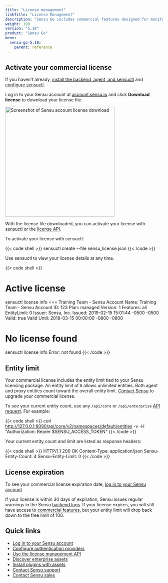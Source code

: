 ```yaml
---
title: "License management"
linkTitle: "License Management"
description: "Sensu Go includes commercial features designed for monitoring at scale. Activate and manage your commercial license with sensuctl and your Sensu account. Read the reference documentation to learn more."
weight: 190
version: "5.18"
product: "Sensu Go"
menu:
  sensu-go-5.18:
    parent: reference
---
```


## Activate your commercial license

If you haven't already, [install the backend, agent, and sensuctl][2] and [configure sensuctl][3].

Log in to your Sensu account at [account.sensu.io][1] and click **Download license** to download your license file.

<img alt="Screenshot of Sensu account license download" src="/images/go-license-download.png" width="350px">

With the license file downloaded, you can activate your license with sensuctl or the [license API][4].

To activate your license with sensuctl:

{{< code shell >}}
sensuctl create --file sensu_license.json
{{< /code >}}

Use sensuctl to view your license details at any time.

{{< code shell >}}
# Active license
sensuctl license info
=== Training Team - Sensu
Account Name: Training Team - Sensu
Account ID:   123
Plan:         managed
Version:      1
Features:     all
EntityLimit:  0
Issuer:       Sensu, Inc.
Issued:       2019-02-15 15:01:44 -0500 -0500
Valid:        true
Valid Until:  2019-03-15 00:00:00 -0800 -0800

# No license found
sensuctl license info
Error: not found
{{< /code >}}

## Entity limit

Your commercial license includes the entity limit tied to your Sensu licensing package.
An entity limit of `0` allows unlimited entities.
Both agent and proxy entities count toward the overall entity limit.
[Contact Sensu][8] to upgrade your commercial license.

To see your current entity count, use any `/api/core` or `/api/enterprise` [API request][9]. For example:

{{< code shell >}}
curl http://127.0.0.1:8080/api/core/v2/namespaces/default/entities -v -H "Authorization: Bearer $SENSU_ACCESS_TOKEN"
{{< /code >}}

Your current entity count and limit are listed as response headers:

{{< code shell >}}
HTTP/1.1 200 OK
Content-Type: application/json
Sensu-Entity-Count: 4
Sensu-Entity-Limit: 0
{{< /code >}}

## License expiration

To see your commercial license expiration date, [log in to your Sensu account][1].

If your license is within 30 days of expiration, Sensu issues regular warnings in the Sensu [backend logs][6].
If your license expires, you will still have access to [commercial features][5], but your entity limit will drop back down to the free limit of 100.

## Quick links

- [Log in to your Sensu account][1]
- [Configure authentication providers][10]
- [Use the license management API][4]
- [Discover enterprise assets][11]
- [Install plugins with assets][12]
- [Contact Sensu support][8]
- [Contact Sensu sales][7]

[1]: https://account.sensu.io/
[2]: ../../installation/install-sensu/
[3]: ../../sensuctl/set-up-manage/#first-time-setup
[4]: ../../api/license/
[5]: ../../commercial/
[6]: ../../guides/troubleshooting/
[7]: https://sensu.io/contact?subject=contact-sales
[8]: https://account.sensu.io/support
[9]: ../../api/
[10]: ../../installation/auth/
[11]: https://bonsai.sensu.io/assets?tiers%5B%5D=4
[12]: ../../guides/install-check-executables-with-assets/
